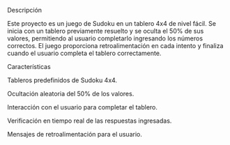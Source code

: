 Descripción

Este proyecto es un juego de Sudoku en un tablero 4x4 de nivel fácil. Se inicia con un tablero previamente resuelto y se oculta el 50% de sus valores, permitiendo al usuario completarlo ingresando los números correctos. El juego proporciona retroalimentación en cada intento y finaliza cuando el usuario completa el tablero correctamente.

Características

Tableros predefinidos de Sudoku 4x4.

Ocultación aleatoria del 50% de los valores.

Interacción con el usuario para completar el tablero.

Verificación en tiempo real de las respuestas ingresadas.

Mensajes de retroalimentación para el usuario.
